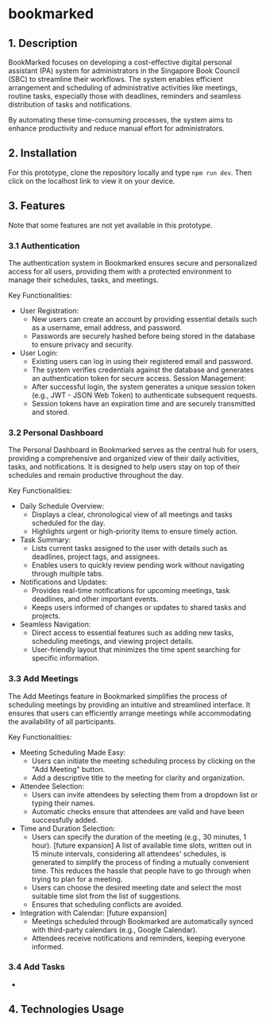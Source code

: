 # bookmarked

## 1. Description

BookMarked focuses on developing a cost-effective digital personal assistant (PA) system for administrators in the Singapore Book Council (SBC) to streamline their workflows. The system enables efficient arrangement and scheduling of administrative activities like meetings, routine tasks, especially those with deadlines, reminders and seamless distribution of tasks and notifications.

By automating these time-consuming processes, the system aims to enhance productivity and reduce manual effort for administrators.

## 2. Installation

For this prototype, clone the repository locally and type `npm run dev`. Then click on the localhost link to view it on your device.

## 3. Features

Note that some features are not yet available in this prototype.

### 3.1 Authentication

The authentication system in Bookmarked ensures secure and personalized access for all users, providing them with a protected environment to manage their schedules, tasks, and meetings.

Key Functionalities:

- User Registration:
  - New users can create an account by providing essential details such as a username, email address, and password.
  - Passwords are securely hashed before being stored in the database to ensure privacy and security.
- User Login:
  - Existing users can log in using their registered email and password.
  - The system verifies credentials against the database and generates an authentication token for secure access.
    Session Management:
  - After successful login, the system generates a unique session token (e.g., JWT - JSON Web Token) to authenticate subsequent requests.
  - Session tokens have an expiration time and are securely transmitted and stored.

### 3.2 Personal Dashboard

The Personal Dashboard in Bookmarked serves as the central hub for users, providing a comprehensive and organized view of their daily activities, tasks, and notifications. It is designed to help users stay on top of their schedules and remain productive throughout the day.

Key Functionalities:

- Daily Schedule Overview:
  - Displays a clear, chronological view of all meetings and tasks scheduled for the day.
  - Highlights urgent or high-priority items to ensure timely action.
- Task Summary:
  - Lists current tasks assigned to the user with details such as deadlines, project tags, and assignees.
  - Enables users to quickly review pending work without navigating through multiple tabs.
- Notifications and Updates:
  - Provides real-time notifications for upcoming meetings, task deadlines, and other important events.
  - Keeps users informed of changes or updates to shared tasks and projects.
- Seamless Navigation:
  - Direct access to essential features such as adding new tasks, scheduling meetings, and viewing project details.
  - User-friendly layout that minimizes the time spent searching for specific information.

### 3.3 Add Meetings

The Add Meetings feature in Bookmarked simplifies the process of scheduling meetings by providing an intuitive and streamlined interface. It ensures that users can efficiently arrange meetings while accommodating the availability of all participants.

Key Functionalities:

- Meeting Scheduling Made Easy:
  - Users can initiate the meeting scheduling process by clicking on the "Add Meeting" button.
  - Add a descriptive title to the meeting for clarity and organization.
- Attendee Selection:
  - Users can invite attendees by selecting them from a dropdown list or typing their names.
  - Automatic checks ensure that attendees are valid and have been successfully added.
- Time and Duration Selection:
  - Users can specify the duration of the meeting (e.g., 30 minutes, 1 hour).
    [future expansion] A list of available time slots, written out in 15 minute intervals, considering all attendees' schedules, is generated to simplify the process of finding a mutually convenient time. This reduces the hassle that people have to go through when trying to plan for a meeting.
  - Users can choose the desired meeting date and select the most suitable time slot from the list of suggestions.
  - Ensures that scheduling conflicts are avoided.
- Integration with Calendar: [future expansion]
  - Meetings scheduled through Bookmarked are automatically synced with third-party calendars (e.g., Google Calendar).
  - Attendees receive notifications and reminders, keeping everyone informed.

### 3.4 Add Tasks

-

## 4. Technologies Usage
